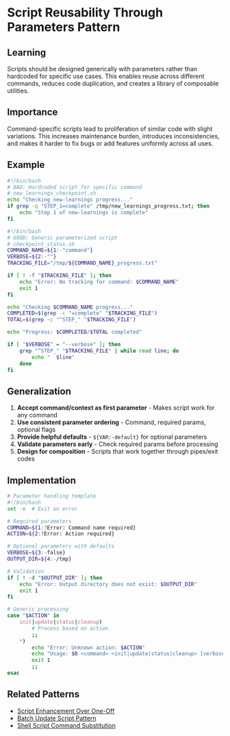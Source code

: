 # Script Reusability Through Parameters Pattern

## Learning
Scripts should be designed generically with parameters rather than hardcoded for specific use cases. This enables reuse across different commands, reduces code duplication, and creates a library of composable utilities.

## Importance
Command-specific scripts lead to proliferation of similar code with slight variations. This increases maintenance burden, introduces inconsistencies, and makes it harder to fix bugs or add features uniformly across all uses.

## Example
```bash
#!/bin/bash
# BAD: Hardcoded script for specific command
# new_learnings_checkpoint.sh
echo "Checking new-learnings progress..."
if grep -q "STEP_1=complete" /tmp/new_learnings_progress.txt; then
    echo "Step 1 of new-learnings is complete"
fi

#!/bin/bash
# GOOD: Generic parameterized script
# checkpoint_status.sh
COMMAND_NAME=${1:-"command"}
VERBOSE=${2:-""}
TRACKING_FILE="/tmp/${COMMAND_NAME}_progress.txt"

if [ ! -f "$TRACKING_FILE" ]; then
    echo "Error: No tracking for command: $COMMAND_NAME"
    exit 1
fi

echo "Checking $COMMAND_NAME progress..."
COMPLETED=$(grep -c "=complete" "$TRACKING_FILE")
TOTAL=$(grep -c "^STEP_" "$TRACKING_FILE")

echo "Progress: $COMPLETED/$TOTAL completed"

if [ "$VERBOSE" = "--verbose" ]; then
    grep "^STEP_" "$TRACKING_FILE" | while read line; do
        echo "  $line"
    done
fi
```

## Generalization
1. **Accept command/context as first parameter** - Makes script work for any command
2. **Use consistent parameter ordering** - Command, required params, optional flags
3. **Provide helpful defaults** - `${VAR:-default}` for optional parameters
4. **Validate parameters early** - Check required params before processing
5. **Design for composition** - Scripts that work together through pipes/exit codes

## Implementation
```bash
# Parameter handling template
#!/bin/bash
set -e  # Exit on error

# Required parameters
COMMAND=${1:?Error: Command name required}
ACTION=${2:?Error: Action required}

# Optional parameters with defaults
VERBOSE=${3:-false}
OUTPUT_DIR=${4:-/tmp}

# Validation
if [ ! -d "$OUTPUT_DIR" ]; then
    echo "Error: Output directory does not exist: $OUTPUT_DIR"
    exit 1
fi

# Generic processing
case "$ACTION" in
    init|update|status|cleanup)
        # Process based on action
        ;;
    *)
        echo "Error: Unknown action: $ACTION"
        echo "Usage: $0 <command> <init|update|status|cleanup> [verbose] [output_dir]"
        exit 1
        ;;
esac
```

## Related Patterns
- [Script Enhancement Over One-Off](script-enhancement-over-one-off.md)
- [Batch Update Script Pattern](batch-update-script-pattern.md)
- [Shell Script Command Substitution](shell-script-command-substitution.md)
